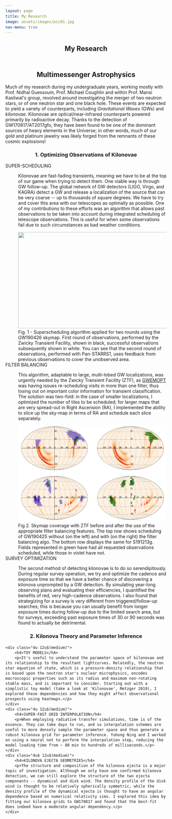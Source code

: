 ```yaml
---
layout: page
title: My Research
image: assets/images/pic01.jpg
nav-menu: true
---
```


<!-- Main -->
<div id="main" class="alt">

<!-- One -->
<section id="one">
	<div class="inner">
		<header class="major">
			<h1>My Research</h1>
		</header>

<!-- Content -->
<center> <h2 id="content">Multimessenger Astrophysics</h2> </center> 
<p>Much of my research during my undergraduate years, working mostly with Prof. Nidhal Guessoum, Prof. Michael Coughlin and within Prof. Mansi Kasliwal's group, revolved around investigating the merger of two neutron stars, or of one neutron star and one black hole. These events are expected to yield a variety of counterparts, including <em>Gravitational Waves</em> (GWs) and <em>kilonovae</em>. Kilonovae are optical/near-infrared counterparts powered primarily by radioactive decay. Thanks to the detection of GW170817/AT2017gfo, they have been found to be one of the dominant sources of heavy elements in the Universe; in other words, much of our gold and platinum jewelry was likely forged from the remnants of these cosmic explosions! </p>

<center>  <h3> 1. Optimizing Observations of Kilonovae</h3> </center> 

<dl>
	<dt>SUPER-SCHEDULING </dt>
	<dd>
		<p>Kilonovae are fast-fading transients, meaning we have to be at the top of our game when trying to detect them. One viable way is through GW follow-up. The global network of GW detectors (LIGO, Virgo, and KAGRA) detect a GW and release a localization of the source that can be very coarse -- up to thousands of square degrees. We have to try and cover this area with our telescopes as optimally as possible. One of my contributions to these efforts was an algorithm that allows past observations to be taken into account during integrated scheduling of telescope observations. This is useful for when some observations fail due to such circumstances as bad weather conditions. </p>
 
<center> 
<IMG SRC="assets/images/coverage-1-nobg.gif" width="500" height="300">
</center>
Fig. 1 - Superscheduling algorithm applied for two rounds using the GW190426 skymap. First round of observations, performed by the Zwicky Transient Facility, shown in black, successful observations subsequently shown in white. You can see that the second round of observations, performed with Pan-STARRS1, uses feedback from previous observations to cover the unobserved area.
	</dd>
	<dt>FILTER BALANCING</dt>
	<dd>
		<p>This algorithm, adaptable to large, multi-lobed GW localizations, was urgently needed by the Zwicky Transient Facility (ZTF), as <a href="https://github.com/mcoughlin/gwemopt"> GWEMOPT</a> was having issues re-scheduling visits in more than one filter, thus losing out on important color information for transient classification. The solution was two-fold: in the case of smaller localizations, I optimized the number of tiles to be scheduled; for larger maps that are very spread-out in Right Ascension (RA), I implemented the ability to slice up the sky-map in terms of RA and schedule each slice separately.</p>

<center> 
<IMG SRC="assets/images/filter_balance.png" width="500" height="300">
</center>
Fig 2. Skymap coverage with ZTF before and after the use of the appropriate filter balancing features. The top row shows scheduling of GW190425 without (on the left) and with (on the right) the filter balancing algo. The bottom row displays the same for S191213g. Fields represented in green have had all requested observations scheduled, while those in violet have not.
	</dd>
	<dt>SURVEY OPTIMIZATION</dt>
	<dd>
		<p>The second method of detecting kilonovae is to do so serendipitously. During regular survey operation, we try and optimize the cadence and exposure time so that we have a better chance of discovering a kilonova unprompted by a GW detection. By simulating year-long observing plans and evaluating their efficiencies, I quantified the benefits of red, very high-cadence observations. I also found that strategizing for a survey is very different from triggered/follow-up searches; this is because you can usually benefit from longer exposure times during follow-up due to the limited search area, but for surveys, exceeding past exposure times of 30 or 90 seconds was found to actually be detrimental. </p>
	</dd>
</dl>

<center> <h3>2. Kilonova Theory and Parameter Inference</h3> </center> 
<div class="row">

	<div class="4u 12u$(medium)">
		<h4>TOY MODELS</h4>
		<p>It's useful to understand the parameter space of kilonovae and its relationship to the resultant lightcurves. Relatedly, the neutron star equation of state, which is a pressure-density relationship that is based upon the neutron star's nuclear microphysics, encodes macroscopic properties such as its radius and maximum non-rotating stable mass, and is important to consider. Starting out with a simplistic toy model (take a look at 'Kilonovae', Metzger 2019), I explored these dependencies and how they might affect observational prospects using heatmaps.</p>
	</div>
	<div class="4u 12u$(medium)">
		<h4>SUPER-FAST GRID INTERPOLATION</h4>
		<p>When employing radiative transfer simulations, time is of the essence. They can take days to run, and so interpolation schemes are useful to more densely sample the parameter space and thus generate a robust kilonova grid for parameter inference. Yuhong Ning and I worked on using a neural net to perform the interpolation step, reducing the model loading time from ~ 80 min to hundreds of milliseconds.</p>
	</div>
	<div class="4u$ 12u$(medium)">
		<h4>KILONOVA EJECTA GEOMETRIES</h4>
		<p>The structure and composition of the kilonova ejecta is a major topic of investigation. Although we only have one confirmed kilonova detection, we can still explore the structure of the two ejecta components -- dynamical and disk wind. The density profile of the disk wind is thought to be relatively spherically symmetric, while the density profile of the dynamical ejecta is thought to have an angular dependence based on numerical relativity sims. I explored this idea by fitting our kilonova grids to GW170817 and found that the best-fit does indeed have a moderate angular dependency.</p>
	</div>
</div>


</div>
